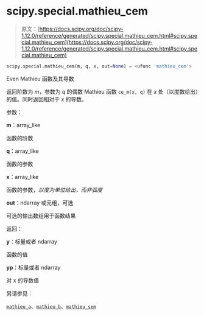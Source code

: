 # scipy.special.mathieu_cem

> 原文：[https://docs.scipy.org/doc/scipy-1.12.0/reference/generated/scipy.special.mathieu_cem.html#scipy.special.mathieu_cem](https://docs.scipy.org/doc/scipy-1.12.0/reference/generated/scipy.special.mathieu_cem.html#scipy.special.mathieu_cem)

```py
scipy.special.mathieu_cem(m, q, x, out=None) = <ufunc 'mathieu_cem'>
```

Even Mathieu 函数及其导数

返回阶数为 *m*，参数为 *q* 的偶数 Mathieu 函数 `ce_m(x, q)` 在 *x* 处（以度数给出）的值。同时返回相对于 *x* 的导数。

参数：

**m**：array_like

函数的阶数

**q**：array_like

函数的参数

**x**：array_like

函数的参数，*以度为单位给出，而非弧度*

**out**：ndarray 或元组，可选

可选的输出数组用于函数结果

返回：

**y**：标量或者 ndarray

函数的值

**yp**：标量或者 ndarray

对 x 的导数值

另请参见：

[`mathieu_a`](scipy.special.mathieu_a.html#scipy.special.mathieu_a "scipy.special.mathieu_a")、[`mathieu_b`](scipy.special.mathieu_b.html#scipy.special.mathieu_b "scipy.special.mathieu_b")、[`mathieu_sem`](scipy.special.mathieu_sem.html#scipy.special.mathieu_sem "scipy.special.mathieu_sem")
